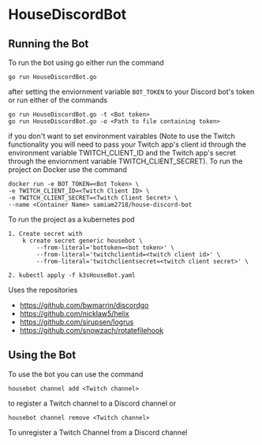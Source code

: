# HouseDiscordBot
## Running the Bot
To run the bot using go either run the command
```
go run HouseDiscordBot.go
```
after setting the enviornment variable `BOT_TOKEN` to your Discord bot's token or run either of the commands
```
go run HouseDiscordBot.go -t <Bot token>
go run HouseDiscordBot.go -o <Path to file containing token>
```
if you don't want to set environment vairables (Note to use the Twitch functionality you will need to pass your Twitch app's client id through the environment variable TWITCH_CLIENT_ID and the Twitch app's secret through the enviornment variable TWITCH_CLIENT_SECRET). To run the project on Docker use the command

```
docker run -e BOT_TOKEN=<Bot Token> \
-e TWITCH_CLIENT_ID=<Twitch Client ID> \
-e TWITCH_CLIENT_SECRET=<Twitch Client Secret> \
--name <Container Name> samiam2718/house-discord-bot
```
To run the project as a kubernetes pod 
```
1. Create secret with 
    k create secret generic housebot \
        --from-literal='bottoken=<bot token>' \
        --from-literal='twitchclientid=<twitch client id>' \
        --from-literal='twitchclientsecret=<twitch client secret>' \
    
2. kubectl apply -f k3sHouseBot.yaml
```
Uses the repositories 
* https://github.com/bwmarrin/discordgo
* https://github.com/nicklaw5/helix
* https://github.com/sirupsen/logrus
* https://github.com/snowzach/rotatefilehook

## Using the Bot

To use the bot you can use the command
```
housebot channel add <Twitch channel>
```
to register a Twitch channel to a Discord channel or
```
housebot channel remove <Twitch channel>
```
To unregister a Twitch Channel from a Discord channel 
